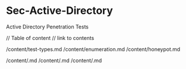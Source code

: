 # Sec-Active-Directory
Active Directory Penetration Tests

// Table of content
// link to contents

<root>/content/test-types.md
<root>/content/enumeration.md
<root>/content/honeypot.md


<root>/content/<slug>.md
<root>/content/<slug>.md
<root>/content/<slug>.md